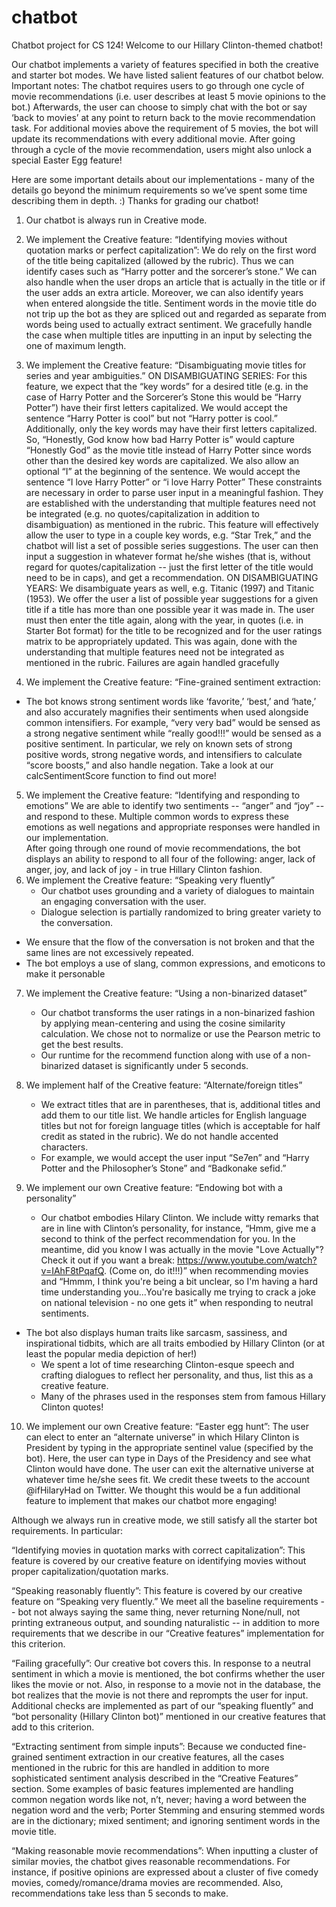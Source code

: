 # chatbot
Chatbot project for CS 124!
Welcome to our Hillary Clinton-themed chatbot!

Our chatbot implements a variety of features specified in both the creative and starter bot modes. We have listed salient features of our chatbot below. Important notes: The chatbot requires users to go through one cycle of movie recommendations (i.e. user describes at least 5 movie opinions to the bot.) Afterwards, the user can choose to simply chat with the bot or say ‘back to movies’ at any point to return back to the movie recommendation task. For additional movies above the requirement of 5 movies, the bot will update its recommendations with every additional movie. After going through a cycle of the movie recommendation, users might also unlock a special Easter Egg feature! 

Here are some important details about our implementations - many of the details go beyond the minimum requirements so we’ve spent some time describing them in depth. :) Thanks for grading our chatbot!

1. Our chatbot is always run in Creative mode.

2. We implement the Creative feature: “Identifying movies without quotation marks or perfect capitalization”:
 We do rely on the first word of the title being capitalized (allowed by the rubric). Thus we can identify cases such as “Harry potter and the sorcerer’s stone.”
We can also handle when the user drops an article that is actually in the title or if the user adds an extra article.
 Moreover, we can also identify years when entered alongside the title.
Sentiment words in the movie title do not trip up the bot as they are spliced out and regarded as separate from words being used to actually extract sentiment.
We gracefully handle the case when multiple titles are inputting in an input by selecting the one of maximum length.
3. We implement the Creative feature: “Disambiguating movie titles for series and year ambiguities.”
ON DISAMBIGUATING SERIES:
For this feature, we expect that the “key words” for a desired title (e.g. in the case of Harry Potter and the Sorcerer’s Stone this would be “Harry Potter”) have their first letters capitalized. We would accept the sentence “Harry Potter is cool” but not “Harry potter is cool.”
Additionally, only the key words may have their first letters capitalized. So, “Honestly, God know how bad Harry Potter is” would capture “Honestly God” as the movie title instead of Harry Potter since words other than the desired key words are capitalized.
 We also allow an optional “I” at the beginning of the sentence. We would accept the sentence “I love Harry Potter” or “i love Harry Potter”
These constraints are necessary  in order to parse user input in a meaningful fashion. They are established with the understanding that multiple features need not be integrated (e.g. no quotes/capitalization in addition to disambiguation) as mentioned in the rubric.
This feature will effectively allow the user to type in a couple key words, e.g. “Star Trek,” and the chatbot will list a set of possible series suggestions. The user can then input a suggestion in whatever format he/she wishes (that is, without regard for quotes/capitalization -- just the first letter of the title would need to be in caps), and get a recommendation.
ON DISAMBIGUATING YEARS:
We disambiguate years as well, e.g. Titanic (1997) and Titanic (1953). We offer the user a list of possible year suggestions for a given title if a title has more than one possible year it was made in.
The user must then enter the title again, along with the year, in quotes (i.e. in Starter Bot format) for the title to be recognized and for the user ratings matrix to be appropriately updated. This was again, done with the understanding that multiple features need not be integrated as mentioned in the rubric.
Failures are again handled gracefully

4. We implement the Creative feature: “Fine-grained sentiment extraction:
- The bot knows strong sentiment words like ‘favorite,’ ‘best,’ and ‘hate,’ and also accurately magnifies their sentiments when used alongside common intensifiers. For example, “very very bad” would be sensed as a strong negative sentiment while “really good!!!” would be sensed as a positive sentiment.  In particular, we rely on known sets of strong positive words, strong negative words, and intensifiers to calculate “score boosts,” and also handle negation. Take a look at our calcSentimentScore function to find out more!

5. We implement the Creative feature: “Identifying and responding to emotions”
We are able to identify two sentiments -- “anger” and “joy” -- and respond to these. Multiple common words to express these emotions as well negations and appropriate responses were handled in our implementation.   
After going through one round of movie recommendations, the bot displays an ability to respond to all four of the following: anger, lack of anger, joy, and lack of joy - in true Hillary Clinton fashion.
6. We implement the Creative feature: “Speaking very fluently”
	- Our chatbot uses grounding and a variety of dialogues to maintain an engaging conversation with the user.
	- Dialogue selection is partially randomized to bring greater variety to the conversation.
-  We ensure that the flow of the conversation is not broken and that the same lines are not excessively repeated.
- The bot employs a use of slang, common expressions, and emoticons to make it personable


7. We implement the Creative feature: “Using a non-binarized dataset”
	- Our chatbot transforms the user ratings in a non-binarized fashion by applying mean-centering and using the cosine similarity calculation. We chose not to normalize or use the Pearson metric to get the best results.
	- Our runtime for the recommend function along with use of a non-binarized dataset is significantly under 5 seconds.

8. We implement half of the Creative feature: “Alternate/foreign titles”
	- We extract titles that are in parentheses, that is, additional titles and add them to our title list.  We handle articles for English language titles but not for foreign language titles (which is acceptable for half credit as stated in the rubric). We do not handle accented characters.
	- For example, we would accept the user input “Se7en” and “Harry Potter and the Philosopher’s Stone” and “Badkonake sefid.”

9. We implement our own Creative feature: “Endowing bot with a personality”
	- Our chatbot embodies Hilary Clinton. We include witty remarks that are in line with Clinton’s personality, for instance, “Hmm, give me a second to think of the perfect recommendation for you. In the meantime, did you know I was actually in the movie "Love Actually"? Check it out if you want a break: https://www.youtube.com/watch?v=IAhF8tPqafQ. (Come on, do it!!!)” when recommending movies and “Hmmm, I think you're being a bit unclear, so I'm having a hard time understanding you...You're basically me trying to crack a joke on national television - no one gets it” when responding to neutral sentiments.
- The bot also displays human traits like sarcasm, sassiness, and inspirational tidbits, which are all traits embodied by Hillary Clinton (or at least the popular media depiction of her!)
	- We spent a lot of time researching Clinton-esque speech and crafting dialogues to reflect her personality, and thus, list this as a creative feature.
	- Many of the phrases used in the responses stem from famous Hillary Clinton quotes!

10. We implement our own Creative feature: “Easter egg hunt”: The user can elect to enter an “alternate universe” in which Hilary Clinton is President by typing in the appropriate sentinel value (specified by the bot). Here, the user can type in Days of the Presidency and see what Clinton would have done. The user can exit the alternative universe at whatever time he/she sees fit. We credit these tweets to the account @ifHilaryHad on Twitter.  We thought this would be a fun additional feature to implement that makes our chatbot more engaging!

Although we always run in creative mode, we still satisfy all the starter bot requirements. In particular:

“Identifying movies in quotation marks with correct capitalization”: This feature is covered by our creative feature on identifying movies without proper capitalization/quotation marks.

“Speaking reasonably fluently”: This feature is covered by our creative feature on “Speaking very fluently.” We meet all the baseline requirements -- bot not always saying the same thing, never returning None/null, not printing extraneous output, and sounding naturalistic -- in addition to more requirements that we describe in our “Creative features” implementation for this criterion.

“Failing gracefully”: Our creative bot covers this.   In response to a neutral sentiment in which a movie is mentioned, the bot confirms whether the user likes the movie or not. Also, in response to a movie not in the database, the bot realizes that the movie is not there and reprompts the user for input. Additional checks are implemented as part of our “speaking fluently” and “bot personality (Hillary Clinton bot)” mentioned in our creative features that add to this criterion.

“Extracting sentiment from simple inputs”: Because we conducted fine-grained sentiment extraction in our creative features, all the cases mentioned in the rubric for this are handled in addition to more sophisticated sentiment analysis described in the “Creative Features” section. Some examples of basic features implemented are handling common negation words like not, n’t, never; having a word between the negation word and the verb; Porter Stemming and ensuring stemmed words are in the dictionary; mixed sentiment; and ignoring sentiment words in the movie title.

“Making reasonable movie recommendations”: When inputting a cluster of similar movies, the chatbot gives reasonable recommendations. For instance, if positive opinions are expressed about a cluster of five comedy movies, comedy/romance/drama movies are recommended. Also, recommendations take less than 5 seconds to make.
